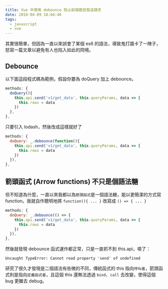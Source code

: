 ```yaml
---
title: Vue 中使用 debounce 防止前端瘋狂發送請求
date: 2018-04-09 18:04:46
tags:
  - javascript
  - vue
---
```


其實很簡單，但因為一直以來誤會了某個 es6 的語法，導致鬼打牆卡了一陣子，怒寫一篇文章以避免有人也陷入如此的冏境。

## Debounce

以下面這段程式碼為範例，假設你要為 doQuery 加上 debounce。
```js
methods: {
  doQuery(){
    this.api.send('v1/get_data', this.queryParams, data => {
      this.rows = data
    })
  },
},
```
只要引入 lodash，然後改成這樣就好了
```js
methods: {
  doQuery: _.debounce(function(){
    this.api.send('v1/get_data', this.queryParams, data => {
      this.rows = data
    })
  }),
},
```

## 箭頭函式 (Arrow functions) 不只是個語法糖

但不知道為什麼，一直以來我都以為`箭頭函式`是一個語法糖，能以更簡潔的方式寫 function。我就自作聰明地將 `function(){ ... }` 改寫成 `() => { ... }`
```js
methods: {
  doQuery: _.debounce(() => {
    this.api.send('v1/get_data', this.queryParams, data => {
      this.rows = data
    })
  }),
},
```
然後就發現 debounce 函式運作都正常，只是一直抓不到 this.api，噴了：
```
Uncaught TypeError: Cannot read property 'send' of undefined
```

研究了很久才發現是二個語法有些微的不同，傳統函式的 this 指向`呼叫者`，箭頭函式則是指向`定義函式者`，且這個 this 還無法透過 `bind`、`call` 去改變，使得這個 bug 更難去 debug。




